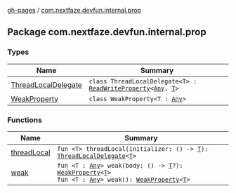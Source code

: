 [gh-pages](../index.md) / [com.nextfaze.devfun.internal.prop](./index.md)

## Package com.nextfaze.devfun.internal.prop

### Types

| Name | Summary |
|---|---|
| [ThreadLocalDelegate](-thread-local-delegate/index.md) | `class ThreadLocalDelegate<T> : `[`ReadWriteProperty`](https://kotlinlang.org/api/latest/jvm/stdlib/kotlin.properties/-read-write-property/index.html)`<`[`Any`](https://kotlinlang.org/api/latest/jvm/stdlib/kotlin/-any/index.html)`, `[`T`](-thread-local-delegate/index.md#T)`>` |
| [WeakProperty](-weak-property/index.md) | `class WeakProperty<T : `[`Any`](https://kotlinlang.org/api/latest/jvm/stdlib/kotlin/-any/index.html)`>` |

### Functions

| Name | Summary |
|---|---|
| [threadLocal](thread-local.md) | `fun <T> threadLocal(initializer: () -> `[`T`](thread-local.md#T)`): `[`ThreadLocalDelegate`](-thread-local-delegate/index.md)`<`[`T`](thread-local.md#T)`>` |
| [weak](weak.md) | `fun <T : `[`Any`](https://kotlinlang.org/api/latest/jvm/stdlib/kotlin/-any/index.html)`> weak(body: () -> `[`T`](weak.md#T)`?): `[`WeakProperty`](-weak-property/index.md)`<`[`T`](weak.md#T)`>`<br>`fun <T : `[`Any`](https://kotlinlang.org/api/latest/jvm/stdlib/kotlin/-any/index.html)`> weak(): `[`WeakProperty`](-weak-property/index.md)`<`[`T`](weak.md#T)`>` |

